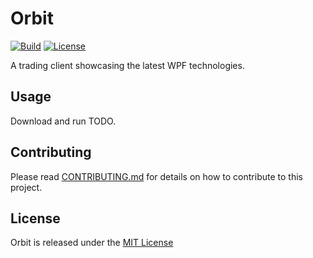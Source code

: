 # Orbit

[![Build](https://img.shields.io/github/workflow/status/robertcoltheart/Orbit/build?style=for-the-badge)](https://github.com/robertcoltheart/Orbit/actions?query=workflow:build) [![License](https://img.shields.io/github/license/robertcoltheart/Orbit?style=for-the-badge)](https://github.com/robertcoltheart/Orbit/blob/master/LICENSE)

A trading client showcasing the latest WPF technologies.

## Usage
Download and run TODO.

## Contributing
Please read [CONTRIBUTING.md](CONTRIBUTING.md) for details on how to contribute to this project.

## License
Orbit is released under the [MIT License](LICENSE)

